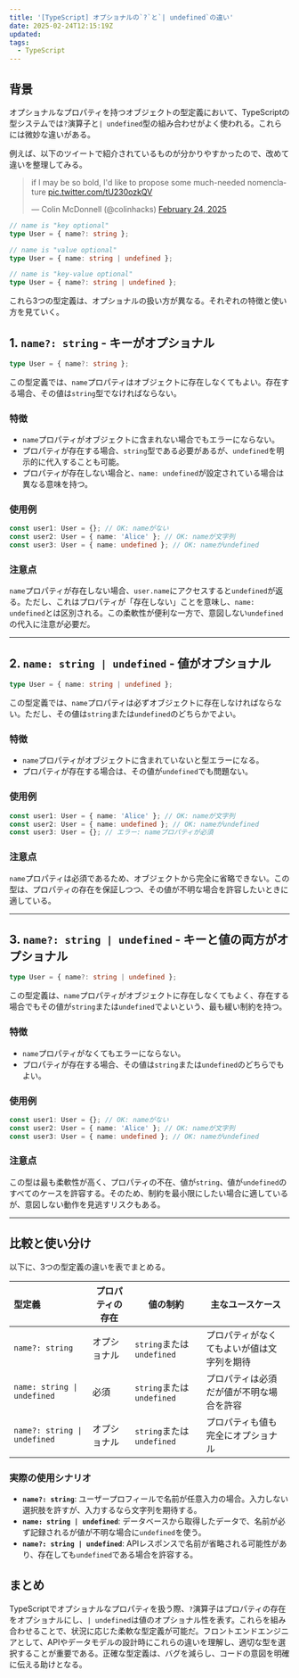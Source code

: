 ```yaml
---
title: '[TypeScript] オプショナルの`?`と`| undefined`の違い'
date: 2025-02-24T12:15:19Z
updated:
tags:
  - TypeScript
---
```


## 背景

オプショナルなプロパティを持つオブジェクトの型定義において、TypeScriptの型システムでは`?`演算子と`| undefined`型の組み合わせがよく使われる。これらには微妙な違いがある。

例えば、以下のツイートで紹介されているものが分かりやすかったので、改めて違いを整理してみる。

<!-- textlint-disable -->

<blockquote class="twitter-tweet"><p lang="en" dir="ltr">if I may be so bold, I&#39;d like to propose some much-needed nomenclature <a href="https://t.co/tU230ozkQV">pic.twitter.com/tU230ozkQV</a></p>&mdash; Colin McDonnell (@colinhacks) <a href="https://twitter.com/colinhacks/status/1893974904984547373?ref_src=twsrc%5Etfw">February 24, 2025</a></blockquote> <script async src="https://platform.twitter.com/widgets.js" charset="utf-8"></script>

<!-- textlint-enable -->

```ts
// name is "key optional"
type User = { name?: string };

// name is "value optional"
type User = { name: string | undefined };

// name is "key-value optional"
type User = { name?: string | undefined };
```

これら3つの型定義は、オプショナルの扱い方が異なる。それぞれの特徴と使い方を見ていく。

## 1. `name?: string` - キーがオプショナル

```ts
type User = { name?: string };
```

この型定義では、`name`プロパティはオブジェクトに存在しなくてもよい。存在する場合、その値は`string`型でなければならない。

### 特徴

- `name`プロパティがオブジェクトに含まれない場合でもエラーにならない。
- プロパティが存在する場合、`string`型である必要があるが、`undefined`を明示的に代入することも可能。
- プロパティが存在しない場合と、`name: undefined`が設定されている場合は異なる意味を持つ。

### 使用例

```ts
const user1: User = {}; // OK: nameがない
const user2: User = { name: 'Alice' }; // OK: nameが文字列
const user3: User = { name: undefined }; // OK: nameがundefined
```

### 注意点

`name`プロパティが存在しない場合、`user.name`にアクセスすると`undefined`が返る。ただし、これはプロパティが「存在しない」ことを意味し、`name: undefined`とは区別される。この柔軟性が便利な一方で、意図しない`undefined`の代入に注意が必要だ。

---

## 2. `name: string | undefined` - 値がオプショナル

```ts
type User = { name: string | undefined };
```

この型定義では、`name`プロパティは必ずオブジェクトに存在しなければならない。ただし、その値は`string`または`undefined`のどちらかでよい。

### 特徴

- `name`プロパティがオブジェクトに含まれていないと型エラーになる。
- プロパティが存在する場合は、その値が`undefined`でも問題ない。

### 使用例

```ts
const user1: User = { name: 'Alice' }; // OK: nameが文字列
const user2: User = { name: undefined }; // OK: nameがundefined
const user3: User = {}; // エラー: nameプロパティが必須
```

### 注意点

`name`プロパティは必須であるため、オブジェクトから完全に省略できない。この型は、プロパティの存在を保証しつつ、その値が不明な場合を許容したいときに適している。

---

## 3. `name?: string | undefined` - キーと値の両方がオプショナル

```ts
type User = { name?: string | undefined };
```

この型定義は、`name`プロパティがオブジェクトに存在しなくてもよく、存在する場合でもその値が`string`または`undefined`でよいという、最も緩い制約を持つ。

### 特徴

- `name`プロパティがなくてもエラーにならない。
- プロパティが存在する場合、その値は`string`または`undefined`のどちらでもよい。

### 使用例

```ts
const user1: User = {}; // OK: nameがない
const user2: User = { name: 'Alice' }; // OK: nameが文字列
const user3: User = { name: undefined }; // OK: nameがundefined
```

### 注意点

この型は最も柔軟性が高く、プロパティの不在、値が`string`、値が`undefined`のすべてのケースを許容する。そのため、制約を最小限にしたい場合に適しているが、意図しない動作を見逃すリスクもある。

---

## 比較と使い分け

以下に、3つの型定義の違いを表でまとめる。

<table>
  <thead>
    <tr>
      <th style="text-align:left">型定義</th>
      <th>プロパティの存在</th>
      <th>値の制約</th>
      <th>主なユースケース</th>
    </tr>
  </thead>
  <tbody>
    <tr>
      <td style="text-align:left"><code>name?: string</code></td>
      <td>オプショナル</td>
      <td><code>string</code>または<code>undefined</code></td>
      <td>プロパティがなくてもよいが値は文字列を期待</td>
    </tr>
    <tr>
      <td style="text-align:left"><code>name: string | undefined</code></td>
      <td>必須</td>
      <td><code>string</code>または<code>undefined</code></td>
      <td>プロパティは必須だが値が不明な場合を許容</td>
    </tr>
    <tr>
      <td style="text-align:left"><code>name?: string | undefined</code></td>
      <td>オプショナル</td>
      <td><code>string</code>または<code>undefined</code></td>
      <td>プロパティも値も完全にオプショナル</td>
    </tr>
  </tbody>
</table>

### 実際の使用シナリオ

- **`name?: string`**: ユーザープロフィールで名前が任意入力の場合。入力しない選択肢を許すが、入力するなら文字列を期待する。
- **`name: string | undefined`**: データベースから取得したデータで、名前が必ず記録されるが値が不明な場合に`undefined`を使う。
- **`name?: string | undefined`**: APIレスポンスで名前が省略される可能性があり、存在しても`undefined`である場合を許容する。

## まとめ

TypeScriptでオプショナルなプロパティを扱う際、`?`演算子はプロパティの存在をオプショナルにし、`| undefined`は値のオプショナル性を表す。これらを組み合わせることで、状況に応じた柔軟な型定義が可能だ。フロントエンドエンジニアとして、APIやデータモデルの設計時にこれらの違いを理解し、適切な型を選択することが重要である。正確な型定義は、バグを減らし、コードの意図を明確に伝える助けとなる。
